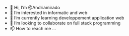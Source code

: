 - 👋 Hi, I’m @Andriamirado
- 👀 I’m interested in informatic and web 
- 🌱 I’m currently learning developpement application web 
- 💞️ I’m looking to collaborate on full stack programming
- 📫 How to reach me ...

<!---
Andriamirado/Andriamirado is a ✨ special ✨ repository because its `README.md` (this file) appears on your GitHub profile.
You can click the Preview link to take a look at your changes.
--->
